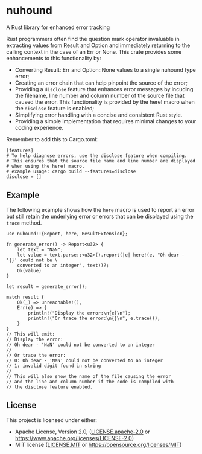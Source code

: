 # nuhound
A Rust library for enhanced error tracking

Rust programmers often find the question mark operator invaluable in extracting values from
Result and Option and immediately returning to the calling context in the case of an Err or
None. This crate provides some enhancements to this functionality by:
- Converting Result::Err and Option::None values to a single nuhound type error;
- Creating an error chain that can help pinpoint the source of the error;
- Providing a `disclose` feature that enhances error messages by incuding the filename, line
number and column number of the source file that caused the error. This functionality is
provided by the here! macro when the `disclose` feature is enabled;
- Simplifying error handling with a concise and consistent Rust style.
- Providing a simple implementation that requires minimal changes to your coding experience.

Remember to add this to Cargo.toml:
```text
[features]
# To help diagnose errors, use the disclose feature when compiling.
# This ensures that the source file name and line number are displayed
# when using the here! macro.
# example usage: cargo build --features=disclose
disclose = []
```
## Example

The following example shows how the `here` macro is used to report an error but still retain
the underlying error or errors that can be displayed using the `trace` method.
```
use nuhound::{Report, here, ResultExtension};

fn generate_error() -> Report<u32> {
    let text = "NaN";
    let value = text.parse::<u32>().report(|e| here!(e, "Oh dear - '{}' could not be \
    converted to an integer", text))?;
    Ok(value)
}

let result = generate_error();

match result {
    Ok(_) => unreachable!(),
    Err(e) => {
        println!("Display the error:\n{e}\n");
        println!("Or trace the error:\n{}\n", e.trace());
    }
}
// This will emit:
// Display the error:
// Oh dear - 'NaN' could not be converted to an integer
//
// Or trace the error:
// 0: Oh dear - 'NaN' could not be converted to an integer
// 1: invalid digit found in string
//
// This will also show the name of the file causing the error
// and the line and column number if the code is compiled with
// the disclose feature enabled.
```

## License

This project is licensed under either:

- Apache License, Version 2.0, ([LICENSE.apache-2.0](LICENSE.apache-2.0) or
   https://www.apache.org/licenses/LICENSE-2.0)
- MIT license ([LICENSE.MIT](LICENSE.MIT) or
   https://opensource.org/licenses/MIT)
